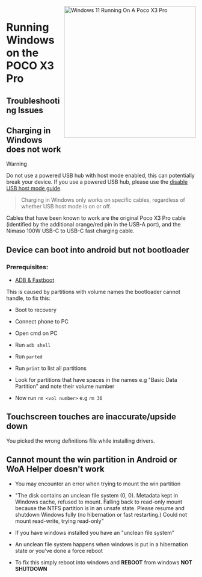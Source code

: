 <img align="right" src="https://github.com/woa-vayu/src_vayu_windows/blob/main/2Poco X3 Pro Windows.png" width="350" alt="Windows 11 Running On A Poco X3 Pro">


# Running Windows on the POCO X3 Pro

## Troubleshooting Issues

## Charging in Windows does not work
> [!WARNING]
> Do not use a powered USB hub with host mode enabled, this can potentially break your device. If you use a powered USB hub, please use the [disable USB host mode guide](https://github.com/woa-vayu/Port-Windows-11-POCO-X3-Pro/blob/main/guide/postinstall-en.md#disabling-usb-host-mode).

> Charging in Windows only works on specific cables, regardless of whether USB host mode is on or off.

Cables that have been known to work are the original Poco X3 Pro cable (identified by the additional orange/red pin in the USB-A port), and the Nimaso 100W USB-C to USB-C fast charging cable.




## Device can boot into android but not bootloader

### Prerequisites:

- [ADB & Fastboot](https://developer.android.com/studio/releases/platform-tools)

This is caused by partitions with volume names the bootloader cannot handle, to fix this:

- Boot to recovery

- Connect phone to PC

- Open cmd on PC

- Run ```adb shell```

- Run ```parted```

- Run ```print``` to list all partitions

- Look for partitions that have spaces in the names e.g "Basic Data Partition" and note their volume number

- Now run ```rm <vol number>``` e.g ```rm 36```



## Touchscreen touches are inaccurate/upside down

You picked the wrong definitions file while installing drivers.

## Cannot mount the win partition in Android or WoA Helper doesn't work

- You may encounter an error when trying to mount the win partition
- "The disk contains an unclean file system (0, 0).
Metadata kept in Windows cache, refused to mount.
Falling back to read-only mount because the NTFS partition is in an
unsafe state. Please resume and shutdown Windows fully (no hibernation or fast restarting.)
Could not mount read-write, trying read-only"

- If you have windows installed you have an "unclean file system"
- An unclean file system happens when windows is put in a hibernation state or you've done a force reboot
- To fix this simply reboot into windows and **REBOOT** from windows **NOT SHUTDOWN**
